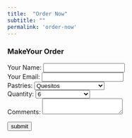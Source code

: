 ```yaml
---
title:  "Order Now"
subtitle: ""
permalink: 'order-now'
---
```


<section id="contact-us">
<h3>MakeYour Order</h3>
<form action="https://formspree.io/josue.rosario8@gmail.com" method="POST">


<div class="field">
  <label>Your Name:</label>
  <input name="name" type="text" required/>
</div>

<div class="field">
  <label>Your Email: </label>
  <input name="_replyto" type="email" required/>
</div>

<div class="field">
    <label>Pastries:</label>
    <select name="Pastries" required>
      <option value="Quesitos">Quesitos</option>
      <option value="Tornillos">Tornillos</option>
      <option value="Pastelillos de Guayaba">Pastelillos de Guayaba</option>
      <option value="Kolaches de Fruta">Kolaches de Fruta</option>
      <option value="Budin de Pan">Budin de Pan</option>
      <option value="Bandejas Surtidas">Bandejas Surtidas</option>
      <option value="Mallorcas">Mallorcas</option>
      <option value="Another Pastries">Another Pastries</option>
    </select>
</div>
<div class="field">
    <label>Quantity:</label>
    <select name="Quantity" required>
      <option value="6">6</option>
      <option value="12">12</option>
      <option value="24">24</option>
      <option value="Another Quantity">Another Quantity</option>
    </select>
</div>


<div class="field">
  <label>Comments:</label>

  <textarea >
  </textarea>
</div>

<button>submit</button>

</form>
</section>
